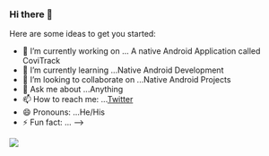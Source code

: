 ### Hi there 👋

Here are some ideas to get you started:

- 🔭 I’m currently working on ... A native Android Application called CoviTrack
- 🌱 I’m currently learning ...Native Android Development
- 👯 I’m looking to collaborate on ...Native Android Projects
- 💬 Ask me about ...Anything
- 📫 How to reach me: ...[Twitter](www.ggogle.com)
- 😄 Pronouns: ...He/His
- ⚡ Fun fact: ...
-->
<img src="https://github-readme-stats.vercel.app/api?username=LalremLian&&show_icons=true&title_color=ffffff&icon_color=F78B31&text_color=daf7dc&bg_color=151515">
